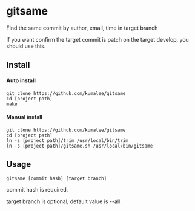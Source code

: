 # gitsame
Find the same commit by author, email, time in target branch

If you want confirm the target commit is patch on the target develop, you should use this.

## Install
#### Auto install
```
git clone https://github.com/kumalee/gitsame
cd [project path]
make
```

#### Manual install
```
git clone https://github.com/kumalee/gitsame
cd [project path]
ln -s [project path]/trim /usr/local/bin/trim
ln -s [project path]/gitsame.sh /usr/local/bin/gitsame
```

## Usage
```
gitsame [commit hash] [target branch]
```
commit hash is required.

target branch is optional, default value is --all.
